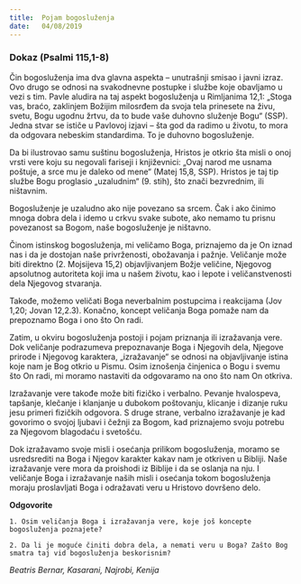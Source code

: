 ```yaml
---
title:  Pojam bogosluženja
date:   04/08/2019
---
```


### Dokaz (Psalmi 115,1-8)

Čin bogosluženja ima dva glavna aspekta – unutrašnji smisao i javni izraz. Ovo drugo se odnosi na svakodnevne postupke i službe koje obavljamo u vezi s tim. Pavle aludira na taj aspekt bogosluženja u Rimljanima 12,1: „Stoga vas, braćo, zaklinjem Božijim milosrđem da svoja tela prinesete na živu, svetu, Bogu ugodnu žrtvu, da to bude vaše duhovno služenje Bogu“ (SSP). Jedna stvar se ističe u Pavlovoj izjavi – šta god da radimo u životu, to mora da odgovara nebeskim standardima. To je duhovno bogosluženje.

Da bi ilustrovao samu suštinu bogosluženja, Hristos je otkrio šta misli o onoj vrsti vere koju su negovali fariseji i književnici: „Ovaj narod me usnama poštuje, a srce mu je daleko od mene“ (Matej 15,8, SSP). Hristos je taj tip službe Bogu proglasio „uzaludnim“ (9. stih),  što znači bezvrednim, ili ništavnim.

Bogosluženje je uzaludno ako nije povezano sa srcem. Čak i ako činimo mnoga dobra dela i idemo u crkvu svake subote, ako nemamo tu prisnu povezanost sa Bogom, naše bogosluženje je ništavno.

Činom istinskog bogosluženja, mi veličamo Boga, priznajemo da je On iznad nas i da je dostojan naše privrženosti, obožavanja i pažnje. Veličanje može biti direktno (2. Mojsijeva  15,2) objavljivanjem Božje veličine, Njegovog apsolutnog autoriteta koji ima u našem životu, kao i lepote i veličanstvenosti dela Njegovog stvaranja.

Takođe, možemo veličati Boga neverbalnim postupcima i reakcijama (Jov 1,20; Jovan 12,2.3). Konačno, koncept veličanja Boga pomaže nam da prepoznamo Boga i ono što On radi.

Zatim, u okviru bogosluženja postoji i pojam priznanja ili izražavanja vere. Dok veličanje podrazumeva prepoznavanje Boga i Njegovih dela, Njegove prirode i Njegovog karaktera, „izražavanje“ se odnosi na objavljivanje istina koje nam je Bog otkrio u Pismu. Osim iznošenja činjenica o Bogu i svemu što On radi, mi moramo nastaviti da odgovaramo na ono što nam On otkriva.

Izražavanje vere takođe može biti fizičko i verbalno. Pevanje hvalospeva, tapšanje, klečanje i klanjanje u dubokom poštovanju, klicanje i dizanje ruku jesu primeri fizičkih odgovora. S druge strane, verbalno izražavanje je kad govorimo o svojoj ljubavi i čežnji za Bogom, kad priznajemo svoju potrebu za Njegovom blagodaću i svetošću.

Dok izražavamo svoje misli i osećanja prilikom bogosluženja, moramo se usredsrediti na Boga i Njegov karakter kakav nam je otkriven u Bibliji. Naše izražavanje vere mora da proishodi iz Biblije i da se oslanja na nju. I veličanje Boga i izražavanje naših misli i osećanja tokom bogosluženja moraju proslavljati Boga i odražavati veru u Hristovo dovršeno delo.

**Odgovorite**

`1.	Osim veličanja Boga i izražavanja vere, koje još koncepte bogosluženja poznajete?`

`2.	Da li je moguće činiti dobra dela, a nemati veru u Boga? Zašto Bog smatra taj vid bogosluženja beskorisnim?`

*Beatris Bernar, Kasarani, Najrobi, Kenija*

